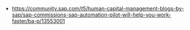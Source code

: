 


* https://community.sap.com/t5/human-capital-management-blogs-by-sap/sap-commissions-sap-automation-pilot-will-help-you-work-faster/ba-p/13553001
